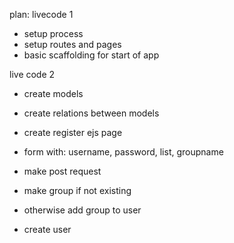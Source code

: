plan:
livecode 1
- setup process
- setup routes and pages
- basic scaffolding for start of app

live code 2
- create models
- create relations between models

- create register ejs page
 - form with: username, password, list, groupname

- make post request
- make group if not existing
- otherwise add group to user
- create user
